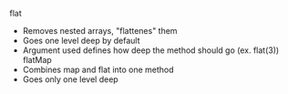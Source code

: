flat
- Removes nested arrays, "flattenes" them
- Goes one level deep by default
- Argument used defines how deep the method should go (ex. flat(3))
flatMap
- Combines map and flat into one method
- Goes only one level deep

